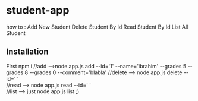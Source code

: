# student-app
how to : 
Add New Student 
Delete Student By Id
Read Student By Id
List All Student 

## Installation 
First npm i 
    //add -->node app.js add --id='1' --name='ibrahim' --grades 5 --grades 8 --grades 0  --comment='blabla' 
    //delete --> node app.js delete --id=' '  
    //read -->  node app.js read --id=' '  
    //list --> just node app.js list ;)  
